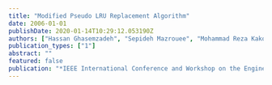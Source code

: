 ```yaml
---
title: "Modified Pseudo LRU Replacement Algorithm"
date: 2006-01-01
publishDate: 2020-01-14T10:29:12.053190Z
authors: ["Hassan Ghasemzadeh", "Sepideh Mazrouee", "Mohammad Reza Kakoee"]
publication_types: ["1"]
abstract: ""
featured: false
publication: "*IEEE International Conference and Workshop on the Engineering of Computer Based Systems (ECBS)*, pp. 368-376, Potsdam, Germany, March 2006"
---
```


